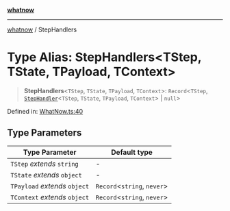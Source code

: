[**whatnow**](../README.md)

---

[whatnow](../README.md) / StepHandlers

# Type Alias: StepHandlers\<TStep, TState, TPayload, TContext\>

> **StepHandlers**\<`TStep`, `TState`, `TPayload`, `TContext`\>: `Record`\<`TStep`, [`StepHandler`](StepHandler.md)\<`TStep`, `TState`, `TPayload`, `TContext`\> \| `null`\>

Defined in: [WhatNow.ts:40](https://github.com/ericvera/whatnow/blob/main/src/WhatNow.ts#L40)

## Type Parameters

| Type Parameter                | Default type                  |
| ----------------------------- | ----------------------------- |
| `TStep` _extends_ `string`    | -                             |
| `TState` _extends_ `object`   | -                             |
| `TPayload` _extends_ `object` | `Record`\<`string`, `never`\> |
| `TContext` _extends_ `object` | `Record`\<`string`, `never`\> |
